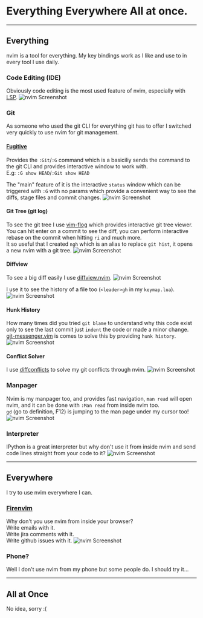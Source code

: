 # Everything Everywhere All at once.

---

## Everything
nvim is a tool for everything.
My key bindings work as I like and use to in every tool I use daily.

### Code Editing (IDE)
Obviously code editing is the most used feature of nvim, especially with [LSP](https://microsoft.github.io/language-server-protocol/).
![nvim Screenshot](./media/preview.png)

### Git
As someone who used the git CLI for everything git has to offer I switched very quickly to use nvim for git management.

#### [Fugitive](https://github.com/tpope/vim-fugitive)
Provides the `:Git`/`:G` command which is a basiciliy sends the command to the git CLI and provides interactive window to work with. \
E.g: `:G show HEAD`/`:Git show HEAD`

The "main" feature of it is the interactive `status` window which can be triggered with `:G` with no params which provide a convenient way to see the diffs, stage files and commit changes.
![nvim Screenshot](./media/fugitive.png)

#### Git Tree (git log)
To see the git tree I use [vim-flog](https://github.com/rbong/vim-flog) which provides interactive git tree viewer. \
You can hit enter on a commit to see the diff, you can perform interactive rebase on the commit when hitting `ri` and much more. \
It so useful that I created `ngh` which is an alias to replace `git hist`, it opens a new nvim with a git tree.
![nvim Screenshot](./media/flog.png)

#### Diffview
To see a big diff easily I use [diffview.nvim](https://github.com/sindrets/diffview.nvim).
![nvim Screenshot](./media/diffview_diff.png)

I use it to see the history of a file too (`<leader>gh` in my `keymap.lua`).
![nvim Screenshot](./media/diffview_hist.png)

#### Hunk History
How many times did you tried `git blame` to understand why this code exist only to see the last commit just `indent` the code or made a minor change. \
[git-messenger.vim](https://github.com/rhysd/git-messenger.vim) is comes to solve this by providing `hunk history`.
![nvim Screenshot](./media/hunk_history.png)

#### Conflict Solver
I use [diffconflicts](https://github.com/whiteinge/diffconflicts) to solve my git conflicts through nvim.
![nvim Screenshot](./media/conflict.png)

### Manpager
Nvim is my manpager too, and provides fast navigation, `man read` will open nvim, and it can be done with `:Man read` from inside nvim too. \
`gd` (go to definition, F12) is jumping to the man page under my cursor too!
![nvim Screenshot](./media/manpager.png)

### Interpreter
IPython is a great interpreter but why don't use it from inside nvim and send code lines straight from your code to it?
![nvim Screenshot](./media/ipython.png)

---

## Everywhere
I try to use nvim everywhere I can.

### [Firenvim](https://github.com/glacambre/firenvim)
Why don't you use nvim from inside your browser? \
Write emails with it. \
Write jira comments with it. \
Write github issues with it.
![nvim Screenshot](./media/firenvim.png)

### Phone?
Well I don't use nvim from my phone but some people do. I should try it...

---

## All at Once
No idea, sorry :(
